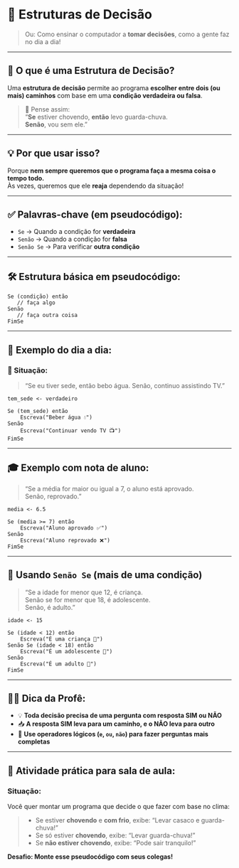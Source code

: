 # 🧭 **Estruturas de Decisão**
> Ou: Como ensinar o computador a **tomar decisões**, como a gente faz no dia a dia!

---

## 🧠 O que é uma Estrutura de Decisão?

Uma **estrutura de decisão** permite ao programa **escolher entre dois (ou mais) caminhos** com base em uma **condição verdadeira ou falsa**.

> 🧒 Pense assim:  
> “**Se** estiver chovendo, **então** levo guarda-chuva.  
> **Senão**, vou sem ele.”

---

## 💡 Por que usar isso?

Porque **nem sempre queremos que o programa faça a mesma coisa o tempo todo.**  
Às vezes, queremos que ele **reaja** dependendo da situação!

---

## ✅ Palavras-chave (em pseudocódigo):

- `Se` → Quando a condição for **verdadeira**
- `Senão` → Quando a condição for **falsa**
- `Senão Se` → Para verificar **outra condição**

---

## 🛠️ Estrutura básica em pseudocódigo:

```plaintext
Se (condição) então
   // faça algo
Senão
   // faça outra coisa
FimSe
```

---

## 🧃 Exemplo do dia a dia:

### 🎯 Situação:
> “Se eu tiver sede, então bebo água. Senão, continuo assistindo TV.”

```plaintext
tem_sede <- verdadeiro

Se (tem_sede) então
    Escreva("Beber água 💧")
Senão
    Escreva("Continuar vendo TV 📺")
FimSe
```

---

## 🎓 Exemplo com nota de aluno:

> “Se a média for maior ou igual a 7, o aluno está aprovado.  
Senão, reprovado.”

```plaintext
media <- 6.5

Se (media >= 7) então
    Escreva("Aluno aprovado ✅")
Senão
    Escreva("Aluno reprovado ❌")
FimSe
```

---

## 🔁 Usando `Senão Se` (mais de uma condição)

> “Se a idade for menor que 12, é criança.  
Senão se for menor que 18, é adolescente.  
Senão, é adulto.”

```plaintext
idade <- 15

Se (idade < 12) então
    Escreva("É uma criança 🧒")
Senão Se (idade < 18) então
    Escreva("É um adolescente 👦")
Senão
    Escreva("É um adulto 👨")
FimSe
```

---

## 👩‍🏫 Dica da Profê:

- 💡 **Toda decisão precisa de uma pergunta com resposta SIM ou NÃO**
- 📥 **A resposta SIM leva para um caminho, e o NÃO leva para outro**
- 🧩 **Use operadores lógicos (`e`, `ou`, `não`) para fazer perguntas mais completas**

---

## 🎯 Atividade prática para sala de aula:

### Situação:
Você quer montar um programa que decide o que fazer com base no clima:

> - Se estiver **chovendo** e **com frio**, exibe: “Levar casaco e guarda-chuva!”
> - Se só estiver **chovendo**, exibe: “Levar guarda-chuva!”
> - Se **não estiver chovendo**, exibe: “Pode sair tranquilo!”

**Desafio: Monte esse pseudocódigo com seus colegas!**